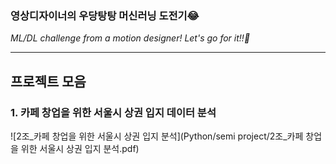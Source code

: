 ### 영상디자이너의 우당탕탕 머신러닝 도전기😂 ###
*ML/DL challenge from a motion designer! Let's go for it!!🚀*

---

## 프로젝트 모음 ##
### 1. 카페 창업을 위한 서울시 상권 입지 데이터 분석
![2조_카페 창업을 위한 서울시 상권 입지 분석](Python/semi project/2조_카페 창업을 위한 서울시 상권 입지 분석.pdf)
